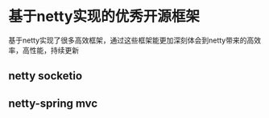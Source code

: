 # 基于netty实现的优秀开源框架

基于netty实现了很多高效框架，通过这些框架能更加深刻体会到netty带来的高效率，高性能，持续更新

## netty socketio



## netty-spring mvc



